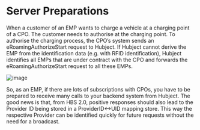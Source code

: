
#  Server Preparations

When a customer of an EMP wants to charge a vehicle at a charging point of a
CPO. The customer needs to authorise at the charging point. To
authorise the charging process, the CPO’s system sends an
eRoamingAuthorizeStart request to Hubject. If Hubject cannot derive the EMP
from the identification data (e.g. with RFID identification), Hubject
identifies all EMPs that are under contract with the CPO and forwards the
eRoamingAuthorizeStart request to all these EMPs.

![image](https://github.com/FirasHubject/OICP23_Integration_Guide/assets/135227574/cb014f4d-e3f5-4407-b60b-a321bbb5a0cb)


So, as an EMP, if there are lots of subscriptions with CPOs, you have to be
prepared to receive many calls to your backend system from Hubject. The good
news is that, from HBS 2.0, positive responses should also lead to the
Provider ID being stored in a ProviderID<->UID mapping store. This way the
respective Provider can be identified quickly for future requests without the
need for a broadcast.


